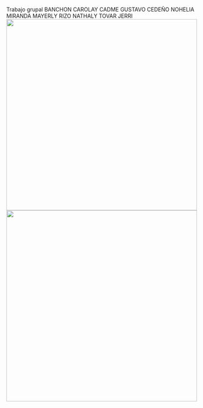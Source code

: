 Trabajo grupal
BANCHON CAROLAY
CADME GUSTAVO
CEDEÑO NOHELIA
MIRANDA MAYERLY
RIZO NATHALY
TOVAR JERRI
<img src="captura1" width="500" heigth="500">
<img src="captura1" width="500" heigth="500">
